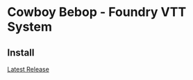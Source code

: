 # Cowboy Bebop - Foundry VTT System

## Install

[Latest Release](https://github.com/monnierant/cowboy-bebop/releases/latest/download/system.json)
